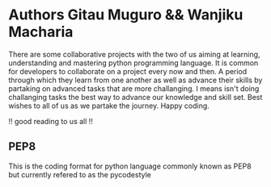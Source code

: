 # Authors Gitau Muguro && Wanjiku Macharia

There are some collaborative projects with the two of us aiming at learning, understanding and mastering
python programming language. It is common for developers to collaborate on a project every now
and then. A period through which they learn from one another as well as advance their skills by
partaking on advanced tasks that are more challanging. I means isn't doing challanging tasks the
best way to advance our knowledge and skill set.
Best wishes to all of us as we partake the journey.
Happy coding.

!! good reading to us  all !!

## PEP8
This is the coding format for python language commonly known as PEP8 but currently refered to as the pycodestyle
